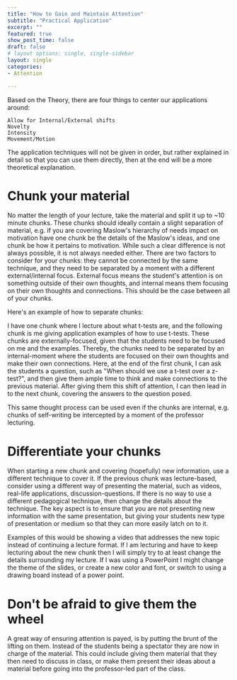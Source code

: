 ```yaml
---
title: "How to Gain and Maintain Attention"
subtitle: "Practical Application"
excerpt: ""
featured: true
show_post_time: false
draft: false
# layout options: single, single-sidebar
layout: single
categories:
- Attention

---
```


Based on the Theory, there are four things to center our applications around:

    Allow for Internal/External shifts
    Novelty
    Intensity
    Movement/Motion

The application techniques will not be given in order, but rather explained in detail so that you can use them directly, then at the end will be a more theoretical explanation.   

# Chunk your material

No matter the length of your lecture, take the material and split it up to ~10 minute chunks. These chunks should ideally contain a slight separation of material, e.g. if you are covering Maslow's hierarchy of needs impact on motivation have one chunk be the details of the Maslow's ideas, and one chunk be how it pertains to motivation. While such a clear difference is not always possible, it is not always needed either. There are two factors to consider for your chunks: they cannot be connected by the same technique, and they need to be separated by a moment with a different external/internal focus. External focus means the student's attention is on something outside of their own thoughts, and internal means them focusing on their own thoughts and connections. This should be the case between all of your chunks. 
 
Here's an example of how to separate chunks: 

I have one chunk where I lecture about what t-tests are, and the following chunk is me giving application examples of how to use t-tests. These chunks are externally-focused, given that the students need to be focused on me and the examples. Thereby, the chunks need to be separated by an internal-moment where the students are focused on their own thoughts and make their own connections. Here, at the end of the first chunk, I can ask the students a question, such as "When should we use a t-test over a z-test?", and then give them ample time to think and make connections to the previous material. After giving them this shift of attention, I can then lead in to the next chunk, covering the answers to the question posed. 

This same thought process can be used even if the chunks are internal, e.g. chunks of self-writing be intercepted by a moment of the professor lecturing. 
  
# Differentiate your chunks 

When starting a new chunk and covering (hopefully) new information, use a different technique to cover it. If the previous chunk was lecture-based, consider using a different way of presenting the material, such as videos, real-life applications, discussion-questions. If there is no way to use a different pedagogical technique, then change the details about the technique. The key aspect is to ensure that you are not presenting new information with the same presentation, but giving your students new type of presentation or medium so that they can more easily latch on to it. 

Examples of this would be showing a video that addresses the new topic instead of continuing a lecture format. If I am lecturing and have to keep lecturing about the new chunk then I will simply try to at least change the details surrounding my lecture. If I was using a PowerPoint I might change the theme of the slides, or create a new color and font, or switch to using a drawing board instead of a power point. 

# Don't be afraid to give them the wheel 

A great way of ensuring attention is payed, is by putting the brunt of the lifting on them. Instead of the students being a spectator they are now in charge of the material. This could include giving them material that they then need to discuss in class, or make them present their ideas about a material before going into the professor-led part of the class. 

